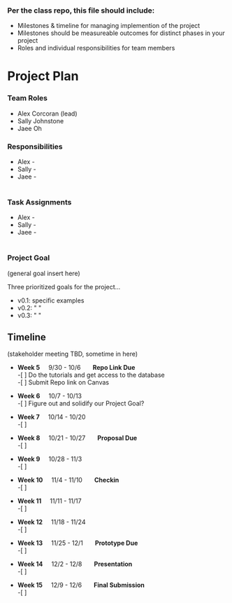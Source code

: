 ### Per the class repo, this file should include:

- Milestones & timeline for managing implemention of the project
- Milestones should be measureable outcomes for distinct phases in your project
- Roles and individual responsibilities for team members

# Project Plan

### Team Roles

- Alex Corcoran (lead)
- Sally Johnstone
- Jaee Oh
  <br>

### Responsibilities

- Alex - <br>
- Sally - <br>
- Jaee - <br>
  <br>

### Task Assignments

- Alex - <br>
- Sally - <br>
- Jaee - <br>
  <br>

### Project Goal

(general goal insert here)

Three prioritized goals for the project...

- v0.1: specific examples
- v0.2: " "
- v0.3: " "

## Timeline

(stakeholder meeting TBD, sometime in here)

- **Week 5** &nbsp; &nbsp; 9/30 - 10/6 &nbsp; &nbsp; &nbsp; **Repo Link Due**<br> -[ ] Do the tutorials and get access to the database <br> -[ ] Submit Repo link on Canvas

- **Week 6** &nbsp; &nbsp; 10/7 - 10/13<br> -[ ] Figure out and solidify our Project Goal?<br>
- **Week 7** &nbsp; &nbsp; 10/14 - 10/20<br> -[ ] <br>
- **Week 8** &nbsp; &nbsp; 10/21 - 10/27 &nbsp; &nbsp; &nbsp; **Proposal Due**<br> -[ ] <br>
- **Week 9** &nbsp; &nbsp; 10/28 - 11/3<br> -[ ] <br>
- **Week 10** &nbsp; &nbsp; 11/4 - 11/10 &nbsp; &nbsp; &nbsp; **Checkin**<br> -[ ] <br>
- **Week 11** &nbsp; &nbsp; 11/11 - 11/17<br> -[ ] <br>
- **Week 12** &nbsp; &nbsp; 11/18 - 11/24<br> -[ ] <br>
- **Week 13** &nbsp; &nbsp; 11/25 - 12/1 &nbsp; &nbsp; &nbsp; **Prototype Due**<br> -[ ] <br>
- **Week 14** &nbsp; &nbsp; 12/2 - 12/8 &nbsp; &nbsp; &nbsp; **Presentation**<br> -[ ] <br>
- **Week 15** &nbsp; &nbsp; 12/9 - 12/6 &nbsp; &nbsp; &nbsp; **Final Submission**<br> -[ ] <br>
